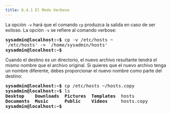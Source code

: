 ```yaml
---
title: 6.4.1 El Modo Verbose
---
```


La opción `-v` hará que el comando `cp` produzca la salida en caso de ser exitoso. La opción `-v` se refiere al comando verbose:

<pre class="content_terminal"><strong><span class="ansi-green">sysadmin@localhost</span>:<span class="ansi-blue">~</span>$</strong> cp -v /etc/hosts ~                          
`/etc/hosts' -> `/home/sysadmin/hosts'                             
<strong><span class="ansi-green">sysadmin@localhost</span>:<span class="ansi-blue">~</span>$</strong></pre>

Cuando el destino es un directorio, el nuevo archivo resultante tendrá el mismo nombre que el archivo original. Si quieres que el nuevo archivo tenga un nombre diferente, debes proporcionar el nuevo nombre como parte del destino:

<pre class="content_terminal"><strong><span class="ansi-green">sysadmin@localhost</span>:<span class="ansi-blue">~</span>$</strong> cp /etc/hosts ~/hosts.copy                
<strong><span class="ansi-green">sysadmin@localhost</span>:<span class="ansi-blue">~</span>$</strong> ls                                         
<strong><span class="ansi-blue">Desktop</span></strong>    <strong><span class="ansi-blue">Downloads</span></strong>  <strong><span class="ansi-blue">Pictures</span></strong>  <strong><span class="ansi-blue">Templates</span></strong>  hosts                 
<strong><span class="ansi-blue">Documents</span></strong>  <strong><span class="ansi-blue">Music</span></strong>      <strong><span class="ansi-blue">Public</span></strong>    <strong><span class="ansi-blue">Videos</span></strong>     hosts.copy            
<strong><span class="ansi-green">sysadmin@localhost</span>:<span class="ansi-blue">~</span>$</strong></pre>
